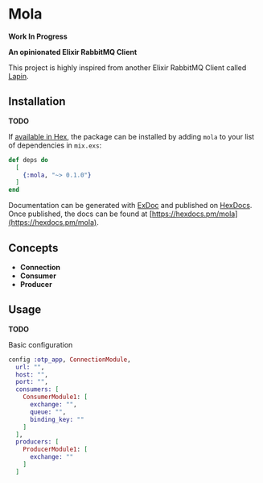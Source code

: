 # Mola

**Work In Progress**

**An opinionated Elixir RabbitMQ Client**

This project is highly inspired from another Elixir RabbitMQ Client called
[Lapin](https://hexdocs.pm/lapin).

## Installation

**TODO**

If [available in Hex](https://hex.pm/docs/publish), the package can be installed
by adding `mola` to your list of dependencies in `mix.exs`:

```elixir
def deps do
  [
    {:mola, "~> 0.1.0"}
  ]
end
```

Documentation can be generated with [ExDoc](https://github.com/elixir-lang/ex_doc)
and published on [HexDocs](https://hexdocs.pm). Once published, the docs can
be found at [https://hexdocs.pm/mola](https://hexdocs.pm/mola).

## Concepts

- **Connection**
- **Consumer**
- **Producer**

## Usage

**TODO**

Basic configuration

```elixir
config :otp_app, ConnectionModule,
  url: "",
  host: "",
  port: "",
  consumers: [
    ConsumerModule1: [
      exchange: "",
      queue: "",
      binding_key: ""
    ]
  ],
  producers: [
    ProducerModule1: [
      exchange: ""
    ]
  ]
```
